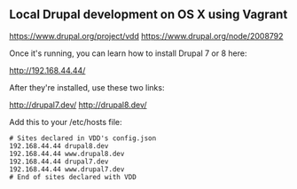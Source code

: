 ## Local Drupal development on OS X using Vagrant

https://www.drupal.org/project/vdd
https://www.drupal.org/node/2008792

Once it's running, you can learn how to install Drupal 7 or 8 here:

http://192.168.44.44/

After they're installed, use these two links:

http://drupal7.dev/
http://drupal8.dev/


Add this to your /etc/hosts file:

	# Sites declared in VDD's config.json
	192.168.44.44 drupal8.dev
	192.168.44.44 www.drupal8.dev
	192.168.44.44 drupal7.dev
	192.168.44.44 www.drupal7.dev
	# End of sites declared with VDD
